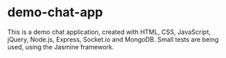 # demo-chat-app
This is a demo chat application, created with HTML, CSS, JavaScript, jQuery, Node.js, Express, Socket.io and MongoDB. Small tests are being used, using the Jasmine framework.
